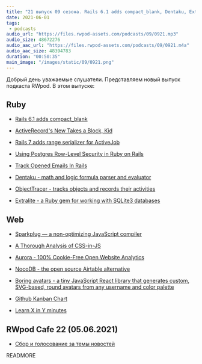 ```yaml
---
title: "21 выпуск 09 сезона. Rails 6.1 adds compact_blank, Dentaku, Extralite, NocoDB, Aurora, Boring avatars и прочее"
date: 2021-06-01
tags:
 - podcasts
audio_url: "https://files.rwpod-assets.com/podcasts/09/0921.mp3"
audio_size: 48672276
audio_aac_url: "https://files.rwpod-assets.com/podcasts/09/0921.m4a"
audio_aac_size: 48394783
duration: "00:50:35"
main_image: "/images/static/09/0921.png"
---
```


Добрый день уважаемые слушатели. Представляем новый выпуск подкаста RWpod. В этом выпуске:

## Ruby

 - [Rails 6.1 adds compact_blank](https://glaucocustodio.medium.com/rails-6-1-adds-compact-blank-b6f3ecdedd8d)
 - [ActiveRecord's New Takes a Block, Kid](https://blog.thegnar.co/activerecord-new-block)
 - [Rails 7 adds range serializer for ActiveJob](https://blog.saeloun.com/2021/05/25/rails-add-range-serializer-for-activejob)
 - [Using Postgres Row-Level Security in Ruby on Rails](https://pganalyze.com/blog/postgres-row-level-security-ruby-rails)


 - [Track Opened Emails In Rails](https://www.dmitry-ishkov.com/2021/05/track-opened-emails-in-rails.html)
 - [Dentaku - math and logic formula parser and evaluator](https://github.com/rubysolo/dentaku)
 - [ObjectTracer - tracks objects and records their activities](https://github.com/st0012/object_tracer)
 - [Extralite - a Ruby gem for working with SQLite3 databases](https://github.com/digital-fabric/extralite)

## Web

 - [Sparkplug — a non-optimizing JavaScript compiler](https://v8.dev/blog/sparkplug)
 - [A Thorough Analysis of CSS-in-JS](https://css-tricks.com/a-thorough-analysis-of-css-in-js/)
 - [Aurora - 100% Cookie-Free Open Website Analytics](https://www.useaurora.app/)


 - [NocoDB - the open source Airtable alternative](https://github.com/nocodb/nocodb)
 - [Boring avatars - a tiny JavaScript React library that generates custom, SVG-based, round avatars from any username and color palette](https://boringavatars.com/)
 - [Github Kanban Chart](https://github.com/codescientist703/github-kanban)
 - [Learn X in Y minutes](https://learnxinyminutes.com/)

## RWpod Cafe 22 (05.06.2021)

 - [Сбор и голосование за темы новостей](https://github.com/rwpod/cafe-discussions/discussions/7)


READMORE
